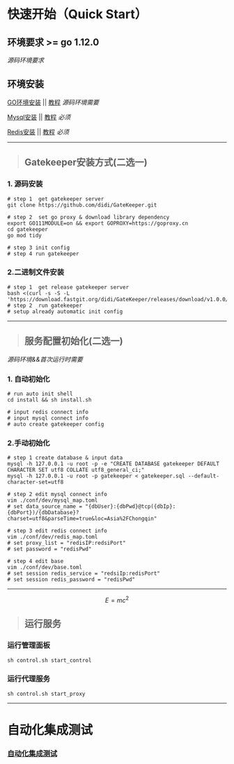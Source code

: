 # 快速开始（Quick Start）

## 环境要求 >= go 1.12.0
_源码环境要求_


## 环境安装

[GO环境安装](https://golang.google.cn/dl/) ||  [教程](https://www.runoob.com/go/go-environment.html) *源码环境需要*

[Mysql安装](https://dev.mysql.com/downloads/mysql/) || [教程](https://www.runoob.com/mysql/mysql-install.html) *必须*

[Redis安装](https://github.com/tporadowski/redis/releases) || [教程](https://www.runoob.com/redis/redis-install.html) *必须*

---

> ## Gatekeeper安装方式(二选一)

### 1. 源码安装
```
# step 1  get gatekeeper server 
git clone https://github.com/didi/GateKeeper.git

# step 2  set go proxy & download library dependency
export GO111MODULE=on && export GOPROXY=https://goproxy.cn
cd gatekeeper
go mod tidy

# step 3 init config
# step 4 run gatekeeper
```

### 2.二进制文件安装

```
# step 1  get release gatekeeper server 
bash <(curl -s -S -L 'https://download.fastgit.org/didi/GateKeeper/releases/download/v1.0.0/setup.sh')  
# step 2  run gatekeeper
# setup already automatic init config
```

---

> ## 服务配置初始化(二选一)

_源码环境&&首次运行时需要_

### 1. 自动初始化
```
# run auto init shell 
cd install && sh install.sh

# input redis connect info 
# input mysql connect info
# auto create gatekeeper config
```

### 2.手动初始化
```
# step 1 create database & input data
mysql -h 127.0.0.1 -u root -p -e "CREATE DATABASE gatekeeper DEFAULT CHARACTER SET utf8 COLLATE utf8_general_ci;"
mysql -h 127.0.0.1 -u root -p gatekeeper < gatekeeper.sql --default-character-set=utf8

# step 2 edit mysql connect info
vim ./conf/dev/mysql_map.toml
# set data_source_name = "{dbUser}:{dbPwd}@tcp({dbIp}:{dbPort})/{dbDatabase}?charset=utf8&parseTime=true&loc=Asia%2FChongqin" 

# step 3 edit redis connect info
vim ./conf/dev/redis_map.toml
# set proxy_list = "redisIP:redsiPort"
# set password = "redisPwd"

# step 4 edit base
vim ./conf/dev/base.toml
# set session redis_service = "redsiIp:redisPort"
# set session redis_password = "redisPwd"
```
---
```math
E = mc^2
```


> ## 运行服务

### 运行管理面板

```
sh control.sh start_control 
```

### 运行代理服务

```
sh control.sh start_proxy 
```

---

# 自动化集成测试

### [自动化集成测试](https://github.com/didi/Gatekeeper/blob/master/test_suites/README.md)